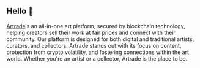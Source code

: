 ## Hello 👋

<a href="https://www.artrade.app" target="blank">
</a>

<a href="https://www.artrade.app" target="blank">Artrade</a>is an all-in-one art platform, secured by blockchain technology, helping creators sell their work at fair prices and connect with their community. Our platform is designed for both digital and traditional artists, curators, and collectors. Artrade stands out with its focus on content, protection from crypto volatility, and fostering connections within the art world. Whether you're an artist or a collector, Artrade is the place to be.
